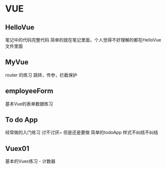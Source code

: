 # VUE
 
## HelloVue 
笔记中的代码完整代码 简单的就在笔记里面，个人觉得不好理解的都在HelloVue文件里面

## MyVue
router 的练习 跳转，传参，拦截保护

## employeeForm
基本Vue的表单数据练习

## To do App
经常做的入门练习 讨不讨厌~ 但是还是要做
简单的todoApp
样式不纠结不纠结 

## Vuex01
基本的Vuex练习 - 计数器